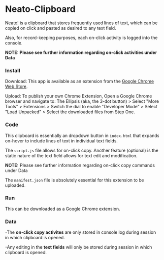 # Neato-Clipboard
Neato! is a clipboard that stores frequently used lines of text, which can be copied on click and pasted as desired to any text field.

Also, for record-keeping purposes, each on-click activity is logged into the console.

**NOTE: Please see further information regarding on-click activities under Data**


### Install
Download: This app is available as an extension from the [Google Chrome Web Store](https://chrome.google.com/webstore/detail/neato-clipboard/dfhidhfdpccgfleomfleacpoplcjmihm).

Upload: To publish your own Chrome Extension, Open a Google Chrome browser and navigate to: 
                                        The Ellipsis (aka, the 3-dot button) 
                                          > Select "More Tools" 
                                            > Extensions 
                                               > Switch the dial to enable "Developer Mode" 
                                                  > Select "Load Unpacked"
                                                     > Select the downloaded files from Step One.

### Code
This clipboard is essentially an dropdown button in `index.html` that expands on-hover to include lines of text in individual text fields.

The `script.js` file allows for on-click copy. Another feature (optional) is the static nature of the text field allows for text 
edit and modification.

**NOTE:** Please see further information regarding on-click copy commands under Data

The `manifest.json` file is absolutely essential for this extension to be uploaded.

### Run
This can be downloaded as a Google Chrome extension.

### Data
-The **on-click copy activites** are only stored in console log during session in which clipboard is opened.

-Any editing in the **text fields** will only be stored during session in which clipboard is opened.
